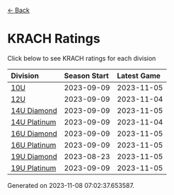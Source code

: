 [<- Back](../readme.md)
# KRACH Ratings
Click below to see KRACH ratings for each division

| Division | Season Start | Latest Game |
| :-- | :-- | :-- |
| [10U](10U-ratings.md) | 2023-09-09 | 2023-11-05 |
| [12U](12U-ratings.md) | 2023-09-09 | 2023-11-04 |
| [14U Diamond](14U-Diamond-ratings.md) | 2023-09-09 | 2023-11-05 |
| [14U Platinum](14U-Platinum-ratings.md) | 2023-09-09 | 2023-11-04 |
| [16U Diamond](16U-Diamond-ratings.md) | 2023-09-09 | 2023-11-05 |
| [16U Platinum](16U-Platinum-ratings.md) | 2023-09-09 | 2023-11-05 |
| [19U Diamond](19U-Diamond-ratings.md) | 2023-08-23 | 2023-11-05 |
| [19U Platinum](19U-Platinum-ratings.md) | 2023-09-09 | 2023-11-05 |

Generated on 2023-11-08 07:02:37.653587.
